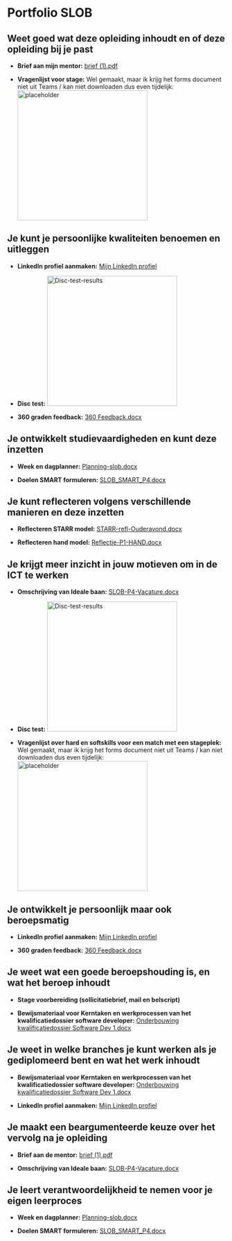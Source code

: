 # Portfolio SLOB

## Weet goed wat deze opleiding inhoudt en of deze opleiding bij je past

- **Brief aan mijn mentor:**
  [brief (1).pdf](https://github.com/user-attachments/files/16116064/brief.1.pdf)

- **Vragenlijst voor stage:**
  Wel gemaakt, maar ik krijg het forms document niet uit Teams / kan niet downloaden dus even tijdelijk:
  <img src="https://github.com/niet-kelvin/portfolio-SLOB/assets/157017029/b8989019-92b9-4c81-90db-f5fe8233fa4b" alt="placeholder" width="300">

## Je kunt je persoonlijke kwaliteiten benoemen en uitleggen

- **LinkedIn profiel aanmaken:**
  [Mijn LinkedIn profiel](https://www.linkedin.com/in/kelvinderogee)
  
- **Disc test:**
  <img src="https://github.com/niet-kelvin/portfolio-SLOB/assets/157017029/e0a4deb6-88b0-40aa-9175-21cf08fd6946" alt="Disc-test-results" width="300">

- **360 graden feedback:**
  [360 Feedback.docx](https://github.com/user-attachments/files/16116190/360.Feedback.docx)

## Je ontwikkelt studievaardigheden en kunt deze inzetten

- **Week en dagplanner:**
  [Planning-slob.docx](https://github.com/user-attachments/files/16116213/Planning-slob.docx)

- **Doelen SMART formuleren:**
  [SLOB_SMART_P4.docx](https://github.com/user-attachments/files/16116232/SLOB_SMART_P4.docx)

## Je kunt reflecteren volgens verschillende manieren en deze inzetten

- **Reflecteren STARR model:**
  [STARR-refl-Ouderavond.docx](https://github.com/user-attachments/files/16116234/STARR-refl-Ouderavond.docx)
  
- **Reflecteren hand model:**
  [Reflectie-P1-HAND.docx](https://github.com/user-attachments/files/16116242/Reflectie-P1-HAND.docx)

## Je krijgt meer inzicht in jouw motieven om in de ICT te werken

- **Omschrijving van Ideale baan:**
  [SLOB-P4-Vacature.docx](https://github.com/user-attachments/files/16116292/SLOB-P4-Vacature.docx)
  
- **Disc test:**
  <img src="https://github.com/niet-kelvin/portfolio-SLOB/assets/157017029/e0a4deb6-88b0-40aa-9175-21cf08fd6946" alt="Disc-test-results" width="300">
  
- **Vragenlijst over hard en softskills voor een match met een stageplek:**
  Wel gemaakt, maar ik krijg het forms document niet uit Teams / kan niet downloaden dus even tijdelijk:
  <img src="https://github.com/niet-kelvin/portfolio-SLOB/assets/157017029/b8989019-92b9-4c81-90db-f5fe8233fa4b" alt="placeholder" width="300">

## Je ontwikkelt je persoonlijk maar ook beroepsmatig

- **LinkedIn profiel aanmaken:**
  [Mijn LinkedIn profiel](https://www.linkedin.com/in/kelvinderogee)
  
- **360 graden feedback:**
  [360 Feedback.docx](https://github.com/user-attachments/files/16116190/360.Feedback.docx)
  
## Je weet wat een goede beroepshouding is, en wat het beroep inhoudt

- **Stage voorbereiding (sollicitatiebrief, mail en belscript)**

- **Bewijsmateriaal voor Kerntaken en werkprocessen van het kwalificatiedossier software developer:**
  [Onderbouwing kwalificatiedossier Software Dev 1.docx](https://github.com/user-attachments/files/16116288/Onderbouwing.kwalificatiedossier.Software.Dev.1.docx)

## Je weet in welke branches je kunt werken als je gediplomeerd bent en wat het werk inhoudt

- **Bewijsmateriaal voor Kerntaken en werkprocessen van het kwalificatiedossier software developer:**
  [Onderbouwing kwalificatiedossier Software Dev 1.docx](https://github.com/user-attachments/files/16116288/Onderbouwing.kwalificatiedossier.Software.Dev.1.docx)

- **LinkedIn profiel aanmaken:**
  [Mijn LinkedIn profiel](https://www.linkedin.com/in/kelvinderogee)

## Je maakt een beargumenteerde keuze over het vervolg na je opleiding

- **Brief aan de mentor:**
  [brief (1).pdf](https://github.com/user-attachments/files/16116064/brief.1.pdf)

- **Omschrijving van Ideale baan:**
  [SLOB-P4-Vacature.docx](https://github.com/user-attachments/files/16116292/SLOB-P4-Vacature.docx)

## Je leert verantwoordelijkheid te nemen voor je eigen leerproces

- **Week en dagplanner:**
  [Planning-slob.docx](https://github.com/user-attachments/files/16116213/Planning-slob.docx)
  
- **Doelen SMART formuleren:**
  [SLOB_SMART_P4.docx](https://github.com/user-attachments/files/16116232/SLOB_SMART_P4.docx)
